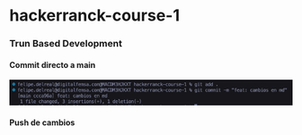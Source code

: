 # hackerranck-course-1

### Trun Based Development

#### Commit directo a main

![alt text](commit.png)

#### Push de cambios
